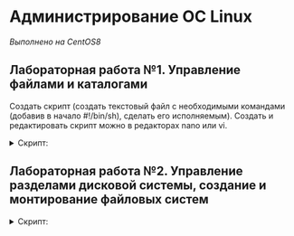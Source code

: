 # Администрирование ОС Linux

*Выполнено на CentOS8*

## Лабораторная работа №1. Управление файлами и каталогами
Создать скрипт (создать текстовый файл с необходимыми командами (добавив в начало #!/bin/sh), сделать его исполняемым). Создать и редактировать скрипт можно в редакторах nano или vi.
<details>
  <summary>Скрипт:</summary>

1. Создать каталог test в домашнем каталоге пользователя.
2. Создать в нем файл list, содержащий список всех файлов и поддиректориев каталога /etc (включая скрытые) в таком виде, что можно однозначно определить какая из записей является именем файла, а какая — названием директории.
3. Вывести в конец этого файла два числа. Сначала количество поддиректориев в каталоге /etc, а затем количество скрытых файлов в каталоге /etc.
4. Создать в каталоге test каталог links.
5. Создать в каталоге links жесткую ссылку на файл list с именем list_hlink.
6. Создать в каталоге links символическую ссылку на файл list с именем list_slink.
7. Вывести на экран количество имен (жестких ссылок) файла list_hlink, количество имен (жестких ссылок) файла list и количество имен (жестких ссылок) файла list_slink.
8. Дописать в конец файла list_hlink число строк в файле list.
9. Сравнить содержимое файлов list_hlink и list_slink. Вывести на экран YES, если файлы идентичны.
10. Переименовать файл list в list1.
11. Сравнить содержимое файлов list_hlink и list_slink. Вывести на экран YES, если файлы идентичны.
12. Создать в домашнем каталоге пользователя жесткую ссылку на файл list_link с именем list1.
13. Создать в домашнем каталоге файл list_conf, содержащий список файлов с расширением .conf, из каталога /etc и всех его подкаталогов.
14. Создать в домашнем каталоге файл list_d, содержащий список всех подкаталогов каталога /etc, расширение которых .d.
15. Создать файл list_conf_d, включив в него последовательно содержимое list_conf и list_d.
16. Создать в каталоге test скрытый каталог sub.
17. Скопировать в него файл list_conf_d.
18. Еще раз скопировать туда же этот же файл в режиме автоматического создания резервной копии замещаемых файлов.
19. Вывести на экран полный список файлов (включая все подкаталоги и их содержимое) каталога test.
20. Создать в домашнем каталоге файл man.txt, содержащий документацию на команду man.
21. Разбить файл man.txt на несколько файлов, каждый из которых будет иметь размер не более 1 килобайта.
22. Создать каталог man.dir.
23. Переместить одной командой все файлы, полученные в пункте 21 в каталог man.dir.
24. Собрать файлы в каталоге man.dir обратно в файл с именем man.txt.
25. Сравнить файлы man.txt в домашней каталоге и в каталоге man.dir и вывести YES, если файлы идентичны.
26. Добавить в файл man.txt, находящийся в домашнем каталоге несколько строчек с произвольными символами в начало файла и несколько строчек в конце файла.
27. Одной командой получить разницу между файлами в отдельный файл в стандартном формате для наложения патчей.
28. Переместить файл с разницей в каталог man.dir.
29. Наложить патч из файла с разницей на man.txt в каталоге man.dir.
30. Сравнить файлы man.txt в домашней каталоге и в каталоге man.dir и вывести YES, если файлы идентичны.

</details>


## Лабораторная работа №2. Управление разделами дисковой системы, создание и монтирование файловых систем
<details>
  <summary>Скрипт:</summary>

1. Создайте новый раздел, начинающийся с первого свободного сектора и имеющий размер 300 МБайт. 
2. Создайте файл в домашнем каталоге пользователя root и сохраните в него UUID созданного раздела. 
3. Создайте на созданном разделе файловую систему ext4 с размером блока 4096 байт. 
4. Выведите на экран текущее состояние параметров, записанных в суперблоке созданной файловой системы. 
5. Настройте эту файловую систему таким образом, чтобы ее автоматическая проверка запускалась через 2 месяца или каждое второе монтирование файловой системы. 
6. Создайте в каталоге /mnt подкаталог newdisk и подмонтируйте в него созданную файловую систему. 
7. Создайте в домашнем каталоге пользователя root ссылку на смонтированную файловую систему 
8. Создайте каталог с любым именем в смонтированной файловой системе. 
9. Включите автомонтирование при запуске операционной системы созданной файловой системы в /mnt/newdisk таким образом, чтобы было невозможно запускать исполняемые файлы, находящиеся в этой системе, а также с отключением возможности записи времени последнего доступа к файлу для ускорения работы с этой файловой системой. Перезагрузите операционную систему и проверьте доступность файловой системы. Проверьте невозможность запустить исполняемый файл, если он хранится в этой файловой системе. 
10. Увеличьте размер раздела и файловой системы до 350 МБайт. Проверьте, что размер изменился. 
11. Проверьте на наличие ошибок созданную файловую системы "в безопасном режиме", то есть в режиме запрета внесения каких-либо изменений в файловую систему, даже если обнаружены ошибки.
12. Создайте новый раздел, размером в 12 Мбайт. Настройте файловую систему, созданную в пункте 3 таким образом, чтобы ее журнал был расположен на разделе, созданном в этом пункте.
13. Создайте два новых раздела, размером в 100 МБайт каждый.
14. Создайте группу разделов LVM и логический том LVM над созданными в предыдущем пункте разделами. Создайте файловую систему ext4 для созданного логического тома LVM и смонтируйте её в предварительно созданный каталог supernewdisk в каталоге mnt. 15. Создайте папку (каталог) в хостовой операционной системе и предоставьте к ней сетевой доступ, создав сетевой ресурс на хостовой операционной системе. Создайте в директории /mnt поддиректорию share и подмонтируйте в нее созданный сетевой ресурс. 16. Сделайте так, чтобы сетевой ресурс автоматически монтировалcя для чтения при загрузке операционной системы. Перезагрузите операционную систему и проверьте, что автоматическое монтирование ресурса выполнилось.

</details>